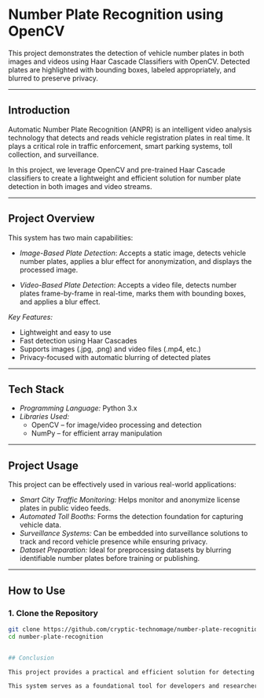 # Number Plate Recognition using OpenCV

This project demonstrates the detection of vehicle number plates in both images and videos using Haar Cascade Classifiers with OpenCV. Detected plates are highlighted with bounding boxes, labeled appropriately, and blurred to preserve privacy.

---

## Introduction

Automatic Number Plate Recognition (ANPR) is an intelligent video analysis technology that detects and reads vehicle registration plates in real time. It plays a critical role in traffic enforcement, smart parking systems, toll collection, and surveillance.

In this project, we leverage OpenCV and pre-trained Haar Cascade classifiers to create a lightweight and efficient solution for number plate detection in both images and video streams.

---

## Project Overview

This system has two main capabilities:

- *Image-Based Plate Detection*: Accepts a static image, detects vehicle number plates, applies a blur effect for anonymization, and displays the processed image.
  
- *Video-Based Plate Detection*: Accepts a video file, detects number plates frame-by-frame in real-time, marks them with bounding boxes, and applies a blur effect.

*Key Features:*
- Lightweight and easy to use
- Fast detection using Haar Cascades
- Supports images (.jpg, .png) and video files (.mp4, etc.)
- Privacy-focused with automatic blurring of detected plates

---

## Tech Stack

- *Programming Language:* Python 3.x  
- *Libraries Used:*
  - OpenCV – for image/video processing and detection
  - NumPy – for efficient array manipulation

---

## Project Usage

This project can be effectively used in various real-world applications:

- *Smart City Traffic Monitoring:* Helps monitor and anonymize license plates in public video feeds.
- *Automated Toll Booths:* Forms the detection foundation for capturing vehicle data.
- *Surveillance Systems:* Can be embedded into surveillance solutions to track and record vehicle presence while ensuring privacy.
- *Dataset Preparation:* Ideal for preprocessing datasets by blurring identifiable number plates before training or publishing.

---

## How to Use

### 1. Clone the Repository

```bash
git clone https://github.com/cryptic-technomage/number-plate-recognition.git
cd number-plate-recognition


## Conclusion

This project provides a practical and efficient solution for detecting and anonymizing vehicle number plates using OpenCV and Haar Cascade Classifiers. It demonstrates the core concepts of image and video processing, object detection, and real-time application development. While the current implementation effectively detects and blurs license plates, it can be further enhanced by integrating Optical Character Recognition (OCR) tools like Tesseract for reading plate numbers, or deep learning models for improved accuracy and robustness.

This system serves as a foundational tool for developers and researchers working on intelligent transportation systems, surveillance, and smart city applications.
